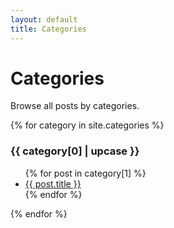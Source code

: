 ```yaml
---
layout: default
title: Categories
---
```


# Categories

Browse all posts by categories.

{% for category in site.categories %}
  <h3>{{ category[0] | upcase }}</h3>
  <ul>
    {% for post in category[1] %}
      <li><a href="{{ post.url }}">{{ post.title }}</a></li>
    {% endfor %}
  </ul>
{% endfor %}